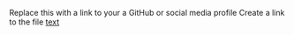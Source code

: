 Replace this with a link to your a GitHub or social media profile 
Create a link to the file
[text](https://example.com)
